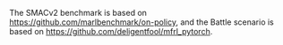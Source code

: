 The SMACv2 benchmark is based on https://github.com/marlbenchmark/on-policy, and the Battle scenario is based on https://github.com/deligentfool/mfrl_pytorch.